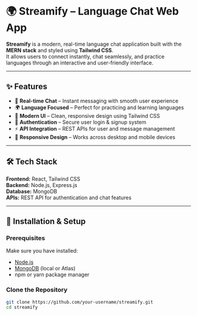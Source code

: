 

# 🌍 Streamify – Language Chat Web App

**Streamify** is a modern, real-time language chat application built with the **MERN stack** and styled using **Tailwind CSS**.  
It allows users to connect instantly, chat seamlessly, and practice languages through an interactive and user-friendly interface.  

---

## ✨ Features
- 💬 **Real-time Chat** – Instant messaging with smooth user experience  
- 🌍 **Language Focused** – Perfect for practicing and learning languages  
- 🎨 **Modern UI** – Clean, responsive design using Tailwind CSS  
- 🔐 **Authentication** – Secure user login & signup system  
- ⚡ **API Integration** – REST APIs for user and message management  
- 📱 **Responsive Design** – Works across desktop and mobile devices  

---

## 🛠️ Tech Stack
**Frontend:** React, Tailwind CSS  
**Backend:** Node.js, Express.js  
**Database:** MongoDB  
**APIs:** REST API for authentication and chat features  

---

## 🚀 Installation & Setup

### Prerequisites
Make sure you have installed:
- [Node.js](https://nodejs.org/)  
- [MongoDB](https://www.mongodb.com/) (local or Atlas)  
- npm or yarn package manager  

### Clone the Repository
```bash
git clone https://github.com/your-username/streamify.git
cd streamify

